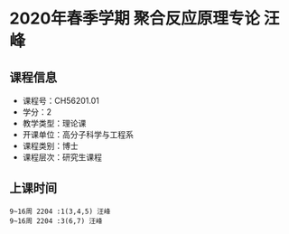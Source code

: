 # 2020年春季学期 聚合反应原理专论 汪峰






## 课程信息

- 课程号：CH56201.01
- 学分：2
- 教学类型：理论课
- 开课单位：高分子科学与工程系
- 课程类别：博士
- 课程层次：研究生课程

## 上课时间

```
9~16周 2204 :1(3,4,5) 汪峰
9~16周 2204 :3(6,7) 汪峰
```

